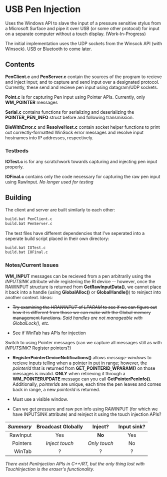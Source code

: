 # USB Pen Injection

Uses the Windows API to slave the input of a pressure sensitive stylus from a Microsoft Surface and pipe it
over USB (or some other protocol) for input on a separate computer without a touch display. (Work-In-Progress)

The initial implementation uses the UDP sockets from the Winsock API (with Winsock). USB or Bluetooth to come later.

## Contents

**PenClient.c** and **PenServer.c** contain the sources of the program to recieve and inject input; and to capture and send input over a designated protocol. Currently, these send and recieve pen input using datagram/UDP sockets.

**Point.c** is for capturing Pen input using Pointer APIs. Currently, only **WM_POINTER** messages

**Serial.c** contains functions for serializing and deserializing the **POINTER_PEN_INFO** struct before and following transmission.

**DieWithError.c** and **ResolveHost.c** contain socket helper functions to print out correctly-formatted WinSock error messages and resolve input hostnames into IP addresses, respectively.

### Testbeds

**IOTest.c** is for any scratchwork towards capturing and injecting pen input properly.

**IOFinal.c** contains only the code necessary for capturing the raw pen input using RawInput. *No longer used for testing*


## Building

The client and server are built similarly to each other:

```bash
build.bat PenClient.c
build.bat PenServer.c
```

The test files have different dependencies that I've seperated into a seperate build script placed in their own directory:

```bash
build.bat IOTest.c
build.bat IOFinal.c
```

### Notes/Current Issues

**WM_INPUT** messages can be recieved from a pen arbitrarily using the *INPUTSINK* attribute while registering the RI device -- however, once the RAWINPUT structure is returned from **GetRawInputData()**, we cannot place it back into a handle (using **GlobalAlloc()** or **GlobalHandle()**) to reinject into another context. Ideas:

 * ~~Try examining the *HRAWINPUT* of *LPARAM* to see if we can figure out how it is different from those we can make with the Global memory management functions.~~ *Said handles are not manageable with GlobalLock(), etc.*

 * See if WinTab has APIs for injection

Switch to using Pointer messages (can we capture all messages still as with *INPUTSINK*? Register pointers?)

 * **RegisterPointerDeviceNotifications()** allows *message-windows* to recieve inputs telling when a pointer in put in range; however, the *pointerId* that is returned from **GET_POINTERID_WPARAM()** on those messages is invalid. **ONLY** when retrieving it through a **WM_POINTERUPDATE** message can you call **GetPointerPenInfo()**. Additionally, *pointerId*s are unique, each time the pen leaves and comes back in range, a new *pointerId* is returned.

 * Must use a visible window.

 * Can we get pressure and raw pen info using RAWINPUT (for which we have INPUTSINK attribute) and reinject it using the touch injection APIs?


|*Summary*| Broadcast Globally | Inject?       | Input sink? |
|--------:|:------------------:|:-------------:|:-----------:|
|RawInput | Yes                | **No**        | Yes         |
|Pointers | *Inject touch*     | *Only touch*  | No          |
|WinTab   | ?                  | ?             | ?           |

*There exist PenInjection APIs in C++/RT, but the only thing lost with TouchInjection is the eraser's functionality.*
